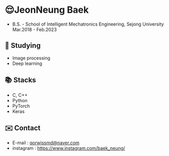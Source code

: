 # 😌JeonNeung Baek
- B.S. - School of Intelligent Mechatronics Engineering, Sejong University Mar.2018 - Feb.2023
##  🌱 Studying
- Image processing
- Deep learning

## 📚 Stacks
- C, C++
- Python
- PyTorch
- Keras

## ✉️ Contact 
- E-mail : qorwjssmd@naver.com
- instagram : https://www.instagram.com/baek_neung/




<!--
**bmnptnt/bmnptnt** is a ✨ _special_ ✨ repository because its `README.md` (this file) appears on your GitHub profile.

Here are some ideas to get you started:

- 🔭 I’m currently working on ...
- 🌱 I’m currently learning ...
- 👯 I’m looking to collaborate on ...
- 🤔 I’m looking for help with ...
- 💬 Ask me about ...
- 📫 How to reach me: ...
- 😄 Pronouns: ...
- ⚡ Fun fact: ...
-->
